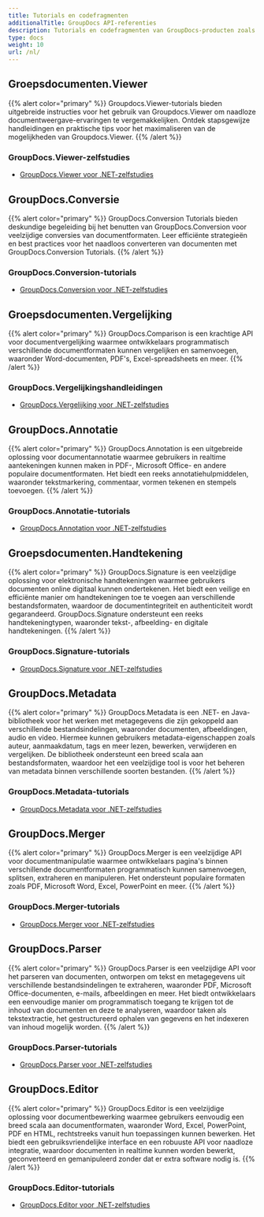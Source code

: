 ```yaml
---
title: Tutorials en codefragmenten
additionalTitle: GroupDocs API-referenties
description: Tutorials en codefragmenten van GroupDocs-producten zoals GroupDocs.Viewer, GroupDocs.Annotation, GroupDocs.Conversion en andere producten.
type: docs
weight: 10
url: /nl/
---
```


## Groepsdocumenten.Viewer
{{% alert color="primary" %}}
Groupdocs.Viewer-tutorials bieden uitgebreide instructies voor het gebruik van Groupdocs.Viewer om naadloze documentweergave-ervaringen te vergemakkelijken. Ontdek stapsgewijze handleidingen en praktische tips voor het maximaliseren van de mogelijkheden van Groupdocs.Viewer.
{{% /alert %}}

### GroupDocs.Viewer-zelfstudies
- [GroupDocs.Viewer voor .NET-zelfstudies](../viewer/nl/net/)


## GroupDocs.Conversie
{{% alert color="primary" %}}
GroupDocs.Conversion Tutorials bieden deskundige begeleiding bij het benutten van GroupDocs.Conversion voor veelzijdige conversies van documentformaten. Leer efficiënte strategieën en best practices voor het naadloos converteren van documenten met GroupDocs.Conversion Tutorials.
{{% /alert %}}

### GroupDocs.Conversion-tutorials
- [GroupDocs.Conversion voor .NET-zelfstudies](../conversion/nl/net/)


## Groepsdocumenten.Vergelijking
{{% alert color="primary" %}}
GroupDocs.Comparison is een krachtige API voor documentvergelijking waarmee ontwikkelaars programmatisch verschillende documentformaten kunnen vergelijken en samenvoegen, waaronder Word-documenten, PDF's, Excel-spreadsheets en meer.
{{% /alert %}}

### GroupDocs.Vergelijkingshandleidingen
- [GroupDocs.Vergelijking voor .NET-zelfstudies](../comparison/nl/net/)


## GroupDocs.Annotatie
{{% alert color="primary" %}}
GroupDocs.Annotation is een uitgebreide oplossing voor documentannotatie waarmee gebruikers in realtime aantekeningen kunnen maken in PDF-, Microsoft Office- en andere populaire documentformaten. Het biedt een reeks annotatiehulpmiddelen, waaronder tekstmarkering, commentaar, vormen tekenen en stempels toevoegen.
{{% /alert %}}

### GroupDocs.Annotatie-tutorials
- [GroupDocs.Annotation voor .NET-zelfstudies](../annotation/nl/net/)


## Groepsdocumenten.Handtekening
{{% alert color="primary" %}}
GroupDocs.Signature is een veelzijdige oplossing voor elektronische handtekeningen waarmee gebruikers documenten online digitaal kunnen ondertekenen. Het biedt een veilige en efficiënte manier om handtekeningen toe te voegen aan verschillende bestandsformaten, waardoor de documentintegriteit en authenticiteit wordt gegarandeerd. GroupDocs.Signature ondersteunt een reeks handtekeningtypen, waaronder tekst-, afbeelding- en digitale handtekeningen.
{{% /alert %}}

### GroupDocs.Signature-tutorials
- [GroupDocs.Signature voor .NET-zelfstudies](../signature/nl/net/)


## GroupDocs.Metadata
{{% alert color="primary" %}}
GroupDocs.Metadata is een .NET- en Java-bibliotheek voor het werken met metagegevens die zijn gekoppeld aan verschillende bestandsindelingen, waaronder documenten, afbeeldingen, audio en video. Hiermee kunnen gebruikers metadata-eigenschappen zoals auteur, aanmaakdatum, tags en meer lezen, bewerken, verwijderen en vergelijken. De bibliotheek ondersteunt een breed scala aan bestandsformaten, waardoor het een veelzijdige tool is voor het beheren van metadata binnen verschillende soorten bestanden.
{{% /alert %}}

### GroupDocs.Metadata-tutorials
- [GroupDocs.Metadata voor .NET-zelfstudies](../metadata/nl/net/)


## GroupDocs.Merger
{{% alert color="primary" %}}
GroupDocs.Merger is een veelzijdige API voor documentmanipulatie waarmee ontwikkelaars pagina's binnen verschillende documentformaten programmatisch kunnen samenvoegen, splitsen, extraheren en manipuleren. Het ondersteunt populaire formaten zoals PDF, Microsoft Word, Excel, PowerPoint en meer.
{{% /alert %}}

### GroupDocs.Merger-tutorials
- [GroupDocs.Merger voor .NET-zelfstudies](../merger/nl/net/)


## GroupDocs.Parser
{{% alert color="primary" %}}
GroupDocs.Parser is een veelzijdige API voor het parseren van documenten, ontworpen om tekst en metagegevens uit verschillende bestandsindelingen te extraheren, waaronder PDF, Microsoft Office-documenten, e-mails, afbeeldingen en meer. Het biedt ontwikkelaars een eenvoudige manier om programmatisch toegang te krijgen tot de inhoud van documenten en deze te analyseren, waardoor taken als tekstextractie, het gestructureerd ophalen van gegevens en het indexeren van inhoud mogelijk worden.
{{% /alert %}}

### GroupDocs.Parser-tutorials
- [GroupDocs.Parser voor .NET-zelfstudies](../parser/nl/net/)


## GroupDocs.Editor
{{% alert color="primary" %}}
GroupDocs.Editor is een veelzijdige oplossing voor documentbewerking waarmee gebruikers eenvoudig een breed scala aan documentformaten, waaronder Word, Excel, PowerPoint, PDF en HTML, rechtstreeks vanuit hun toepassingen kunnen bewerken. Het biedt een gebruiksvriendelijke interface en een robuuste API voor naadloze integratie, waardoor documenten in realtime kunnen worden bewerkt, geconverteerd en gemanipuleerd zonder dat er extra software nodig is.
{{% /alert %}}

### GroupDocs.Editor-tutorials
- [GroupDocs.Editor voor .NET-zelfstudies](../editor/nl/net/)